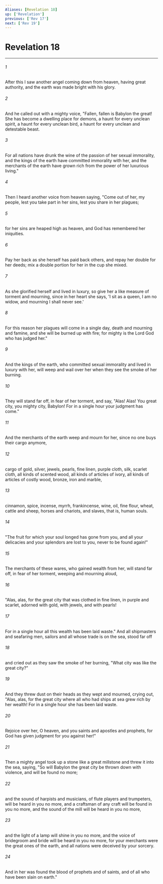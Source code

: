 ```yaml
---
Aliases: [Revelation 18]
up: ['Revelation']
previous: ['Rev 17']
next: ['Rev 19']
---
```

# Revelation 18
***



###### 1 
After this I saw another angel coming down from heaven, having great authority, and the earth was made bright with his glory. 

###### 2 
And he called out with a mighty voice, "Fallen, fallen is Babylon the great! She has become a dwelling place for demons, a haunt for every unclean spirit, a haunt for every unclean bird, a haunt for every unclean and detestable beast. 

###### 3 
For all nations have drunk the wine of the passion of her sexual immorality, and the kings of the earth have committed immorality with her, and the merchants of the earth have grown rich from the power of her luxurious living." 

###### 4 
Then I heard another voice from heaven saying, "Come out of her, my people, lest you take part in her sins, lest you share in her plagues; 

###### 5 
for her sins are heaped high as heaven, and God has remembered her iniquities. 

###### 6 
Pay her back as she herself has paid back others, and repay her double for her deeds; mix a double portion for her in the cup she mixed. 

###### 7 
As she glorified herself and lived in luxury, so give her a like measure of torment and mourning, since in her heart she says, 'I sit as a queen, I am no widow, and mourning I shall never see.' 

###### 8 
For this reason her plagues will come in a single day, death and mourning and famine, and she will be burned up with fire; for mighty is the Lord God who has judged her." 

###### 9 
And the kings of the earth, who committed sexual immorality and lived in luxury with her, will weep and wail over her when they see the smoke of her burning. 

###### 10 
They will stand far off, in fear of her torment, and say, "Alas! Alas! You great city, you mighty city, Babylon! For in a single hour your judgment has come." 

###### 11 
And the merchants of the earth weep and mourn for her, since no one buys their cargo anymore, 

###### 12 
cargo of gold, silver, jewels, pearls, fine linen, purple cloth, silk, scarlet cloth, all kinds of scented wood, all kinds of articles of ivory, all kinds of articles of costly wood, bronze, iron and marble, 

###### 13 
cinnamon, spice, incense, myrrh, frankincense, wine, oil, fine flour, wheat, cattle and sheep, horses and chariots, and slaves, that is, human souls. 

###### 14 
"The fruit for which your soul longed has gone from you, and all your delicacies and your splendors are lost to you, never to be found again!" 

###### 15 
The merchants of these wares, who gained wealth from her, will stand far off, in fear of her torment, weeping and mourning aloud, 

###### 16 
"Alas, alas, for the great city that was clothed in fine linen, in purple and scarlet, adorned with gold, with jewels, and with pearls! 

###### 17 
For in a single hour all this wealth has been laid waste." And all shipmasters and seafaring men, sailors and all whose trade is on the sea, stood far off 

###### 18 
and cried out as they saw the smoke of her burning, "What city was like the great city?" 

###### 19 
And they threw dust on their heads as they wept and mourned, crying out, "Alas, alas, for the great city where all who had ships at sea grew rich by her wealth! For in a single hour she has been laid waste. 

###### 20 
Rejoice over her, O heaven, and you saints and apostles and prophets, for God has given judgment for you against her!" 

###### 21 
Then a mighty angel took up a stone like a great millstone and threw it into the sea, saying, "So will Babylon the great city be thrown down with violence, and will be found no more; 

###### 22 
and the sound of harpists and musicians, of flute players and trumpeters, will be heard in you no more, and a craftsman of any craft will be found in you no more, and the sound of the mill will be heard in you no more, 

###### 23 
and the light of a lamp will shine in you no more, and the voice of bridegroom and bride will be heard in you no more, for your merchants were the great ones of the earth, and all nations were deceived by your sorcery. 

###### 24 
And in her was found the blood of prophets and of saints, and of all who have been slain on earth."
